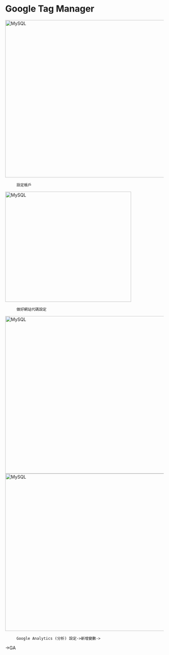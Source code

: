 <h1>Google Tag Manager</h1>
<img src="https://user-images.githubusercontent.com/97188330/157866772-44d10c60-2be1-46a3-b405-fa8795189c1e.png" width="1300" height="500" alt="MySQL"/><br/>

         設定帳戶
<img src="https://user-images.githubusercontent.com/97188330/157867372-7814a57e-887b-4d28-8b75-e2d4721f2f49.png" width="400" height="350" alt="MySQL"/><br/>

         做好網站代碼設定
         
<img src="https://user-images.githubusercontent.com/97188330/157867657-6b2cb8ff-790b-4a9e-af59-eac20637c4ae.png" width="1300" height="500" alt="MySQL"/><br/>
<img src="https://user-images.githubusercontent.com/97188330/158019549-6fb926d6-59a9-4502-b6e3-3efb6745a5ca.png" width="1300" height="500" alt="MySQL"/><br/>

         Google Analytics (分析) 設定->新增變數->


->GA
